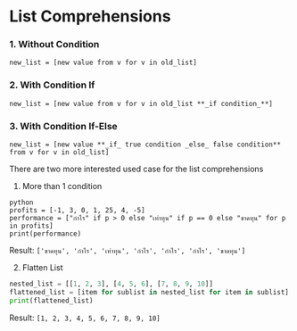 # List Comprehensions

### 1. Without Condition
```
new_list = [new value from v for v in old_list]
```

### 2. With Condition If
```
new_list = [new value from v for v in old_list **_if condition_**]
```

### 3. With Condition If-Else
```
new_list = [new value **_if_ true condition _else_ false condition** from v for v in old_list]
```

There are two more interested used case for the list comprehensions
1. More than 1 condition
```
python
profits = [-1, 3, 0, 1, 25, 4, -5]
performance = ["กำไร" if p > 0 else "เท่าทุน" if p == 0 else "ขาดทุน" for p in profits]
print(performance)
```
Result: `['ขาดทุน', 'กำไร', 'เท่าทุน', 'กำไร', 'กำไร', 'กำไร', 'ขาดทุน']`

2. Flatten List
```python
nested_list = [[1, 2, 3], [4, 5, 6], [7, 8, 9, 10]]
flattened_list = [item for sublist in nested_list for item in sublist]
print(flattened_list)
```
Result: `[1, 2, 3, 4, 5, 6, 7, 8, 9, 10]`